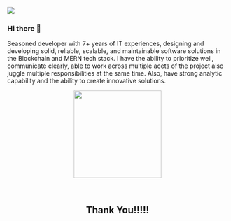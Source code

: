 ![](https://github.com/webdev02177/webdev02177/blob/main/michael-fortsch-8TEpTK7363I-unsplash.jpg)

### Hi there 👋

Seasoned developer with 7+ years of IT experiences, designing and developing solid, reliable, scalable, and maintainable software solutions in the Blockchain and MERN tech stack. I have the ability to prioritize well, communicate clearly, able to work across multiple acets of the project also juggle multiple responsibilities at the same time. Also, have strong analytic capability and the ability to create innovative solutions.


<p align='center'>
<img src="https://media.giphy.com/media/O51MQ3DduOcGW6ofR3/giphy.gif" width="200" height="200" frameBorder="0" class="giphy-embed" allowFullScreen></img></p>
<br>

<h2 align='center'>Thank You!!!!!</h2>
<br>
